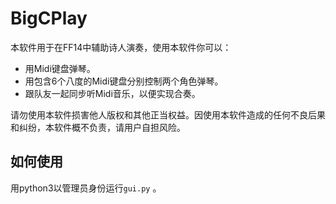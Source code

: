 # BigCPlay
本软件用于在FF14中辅助诗人演奏，使用本软件你可以：

- 用Midi键盘弹琴。
- 用包含6个八度的Midi键盘分别控制两个角色弹琴。
- 跟队友一起同步听Midi音乐，以便实现合奏。

请勿使用本软件损害他人版权和其他正当权益。因使用本软件造成的任何不良后果和纠纷，本软件概不负责，请用户自担风险。

## 如何使用

用python3以管理员身份运行``gui.py`` 。

